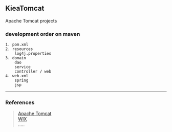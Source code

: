 ## KieaTomcat
Apache Tomcat projects

### development order on maven

	1. pom.xml
	2. resources
		log4j.properties
	3. domain
		dao
		service
		controller / web
	4. web.xml
		spring
		jsp
		
--------------------------------------
### References

> [Apache Tomcat](http://tomcat.apache.org/ "Apache Tomcat")  
> [WIX](http://www.wix.com/ "WIX")  
.....
